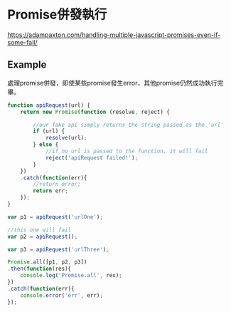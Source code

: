 # Promise併發執行

<https://adampaxton.com/handling-multiple-javascript-promises-even-if-some-fail/>

## Example

處理promise併發，即使某些promise發生error，其他promise仍然成功執行完畢。

```js
function apiRequest(url) {
    return new Promise(function (resolve, reject) {

        //our fake api simply returns the string passed as the 'url'
        if (url) {
            resolve(url);
        } else {
            //if no url is passed to the function, it will fail
            reject('apiRequest failed!');
        }
    })
    .catch(function(err){
        //return error;
        return err;
    });
}

var p1 = apiRequest('urlOne');

//this one will fail
var p2 = apiRequest();

var p3 = apiRequest('urlThree');

Promise.all([p1, p2, p3])
.then(function(res){
    console.log('Promise.all', res);
})
.catch(function(err){
    console.error('err', err);
});

```
